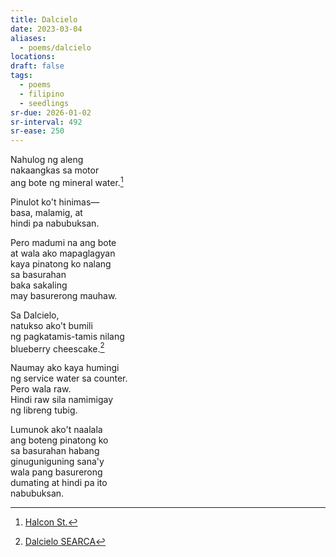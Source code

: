 ```yaml
---
title: Dalcielo
date: 2023-03-04
aliases:
  - poems/dalcielo
locations: 
draft: false
tags:
  - poems
  - filipino
  - seedlings
sr-due: 2026-01-02
sr-interval: 492
sr-ease: 250
---
```

Nahulog ng aleng  
nakaangkas sa motor  
ang bote ng mineral water.[^1]  

Pinulot ko't hinimas—  
basa, malamig, at  
hindi pa nabubuksan.  

Pero madumi na ang bote  
at wala ako mapaglagyan  
kaya pinatong ko nalang  
sa basurahan  
baka sakaling  
may basurerong mauhaw.  

Sa Dalcielo,  
natukso ako't bumili  
ng pagkatamis-tamis nilang  
blueberry cheescake.[^2]  

Naumay ako kaya humingi  
ng service water sa counter.  
Pero wala raw.  
Hindi raw sila namimigay  
ng libreng tubig.  

Lumunok ako't naalala  
ang boteng pinatong ko  
sa basurahan habang  
ginuguniguning sana'y  
wala pang basurerong  
dumating at hindi pa ito  
nabubuksan.  

[^1]: [Halcon St.](geo:14.172609,121.242797)
[^2]: [Dalcielo SEARCA](geo:14.1617844,121.2402755)